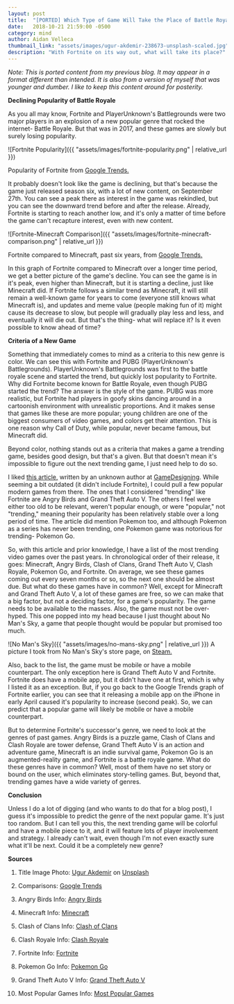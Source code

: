 ```yaml
---
layout: post
title:  "[PORTED] Which Type of Game Will Take the Place of Battle Royale?"
date:   2018-10-21 21:59:00 -0500
category: mind
author: Aidan Velleca
thumbnail_link: "assets/images/ugur-akdemir-238673-unsplash-scaled.jpg"
description: "With Fortnite on its way out, what will take its place?"
---
```

*Note: This is ported content from my previous blog. It may appear in a format different than intended. It is also from a version of myself that was younger and dumber. I like to keep this content around for posterity.*

**Declining Popularity of Battle Royale** 

As you all may know, Fortnite and PlayerUnknown's Battlegrounds were two major players in an explosion of a new popular genre that rocked the internet- Battle Royale. But that was in 2017, and these games are slowly but surely losing popularity. 

![Fortnite Popularity]({{ "assets/images/fortnite-popularity.png" | relative_url }}) 

Popularity of Fortnite from [Google Trends.](https://trends.google.com/trends/explore?geo=US&q=Fortnite) 

It probably doesn't look like the game is declining, but that's because the game just released season six, with a lot of new content, on September 27th. You can see a peak there as interest in the game was rekindled, but you can see the downward trend before and after the release. Already, Fortnite is starting to reach another low, and it's only a matter of time before the game can't recapture interest, even with new content. 

![Fortnite-Minecraft Comparison]({{ "assets/images/fortnite-minecraft-comparison.png" | relative_url }}) 

Fortnite compared to Minecraft, past six years, from [Google Trends.](https://trends.google.com/trends/explore?date=2013-10-21%202018-10-21&geo=US&q=Fortnite,Minecraft) 

In this graph of Fortnite compared to Minecraft over a longer time period, we get a better picture of the game's decline. You can see the game is in it's peak, even higher than Minecraft, but it is starting a decline, just like Minecraft did. If Fortnite follows a similar trend as Minecraft, it will still remain a well-known game for years to come (everyone still knows what Minecraft is), and updates and meme value (people making fun of it) might cause its decrease to slow, but people will gradually play less and less, and eventually it will die out. But that's the thing- what will replace it? Is it even possible to know ahead of time? 

**Criteria of a New Game** 

Something that immediately comes to mind as a criteria to this new genre is color. We can see this with Fortnite and PUBG (PlayerUnknown's Battlegrounds). PlayerUnknown's Battlegrounds was first to the battle royale scene and started the trend, but quickly lost popularity to Fortnite. Why did Fortnite become known for Battle Royale, even though PUBG started the trend? The answer is the style of the game. PUBG was more realistic, but Fortnite had players in goofy skins dancing around in a cartoonish environment with unrealistic proportions. And it makes sense that games like these are more popular; young children are one of the biggest consumers of video games, and colors get their attention. This is one reason why Call of Duty, while popular, never became famous, but Minecraft did. 

Beyond color, nothing stands out as a criteria that makes a game a trending game, besides good design, but that's a given. But that doesn't mean it's impossible to figure out the next trending game, I just need help to do so. 

I liked [this article,](https://www.gamedesigning.org/popular-video-games/) written by an unknown author at [GameDesigning](https://www.gamedesigning.org/). While seeming a bit outdated (it didn't include Fortnite), I could pull a few popular modern games from there. The ones that I considered "trending" like Fortnite are Angry Birds and Grand Theft Auto V. The others I feel were either too old to be relevant, weren't popular enough, or were "popular," not "trending," meaning their popularity has been relatively stable over a long period of time. The article did mention Pokemon too, and although Pokemon as a series has never been trending, one Pokemon game was notorious for trending- Pokemon Go. 

So, with this article and prior knowledge, I have a list of the most trending video games over the past years. In chronological order of their release, it goes: Minecraft, Angry Birds, Clash of Clans, Grand Theft Auto V, Clash Royale, Pokemon Go, and Fortnite. On average, we see these games coming out every seven months or so, so the next one should be almost due. But what do these games have in common? Well, except for Minecraft and Grand Theft Auto V, a lot of these games are free, so we can make that a big factor, but not a deciding factor, for a game's popularity. The game needs to be available to the masses. Also, the game must not be over-hyped. This one popped into my head because I just thought about No Man's Sky, a game that people thought would be popular but promised too much. 

![No Man's Sky]({{ "assets/images/no-mans-sky.png" | relative_url }}) A picture I took from No Man's Sky's store page, on [Steam.](https://store.steampowered.com/app/275850/No_Mans_Sky/) 

Also, back to the list, the game must be mobile or have a mobile counterpart. The only exception here is Grand Theft Auto V and Fortnite. Fortnite does have a mobile app, but it didn't have one at first, which is why I listed it as an exception. But, if you go back to the Google Trends graph of Fortnite earlier, you can see that it releasing a mobile app on the iPhone in early April caused it's popularity to increase (second peak). So, we can predict that a popular game will likely be mobile or have a mobile counterpart. 

But to determine Fortnite's successor's genre, we need to look at the genres of past games. Angry Birds is a puzzle game, Clash of Clans and Clash Royale are tower defense, Grand Theft Auto V is an action and adventure game, Minecraft is an indie survival game, Pokemon Go is an augmented-reality game, and Fortnite is a battle royale game. What do these genres have in common? Well, most of them have no set story or bound on the user, which eliminates story-telling games. But, beyond that, trending games have a wide variety of genres. 

**Conclusion** 

Unless I do a lot of digging (and who wants to do that for a blog post), I guess it's impossible to predict the genre of the next popular game. It's just too random. But I can tell you this, the next trending game will be colorful and have a mobile piece to it, and it will feature lots of player involvement and strategy. I already can't wait, even though I'm not even exactly sure what it'll be next. Could it be a completely new genre? 

**Sources**

1.  Title Image Photo: [Ugur Akdemir](https://unsplash.com/photos/5X39cfzKX3o?utm_source=unsplash&utm_medium=referral&utm_content=creditCopyText) on [Unsplash](https://unsplash.com/search/photos/video-game?utm_source=unsplash&utm_medium=referral&utm_content=creditCopyText)

2.  Comparisons: [Google Trends](https://trends.google.com/trends/?geo=US)

3.  Angry Birds Info: [Angry Birds](https://en.wikipedia.org/wiki/Angry_Birds_(video_game))

4.  Minecraft Info: [Minecraft](https://en.wikipedia.org/wiki/Minecraft)

5.  Clash of Clans Info: [Clash of Clans](https://en.wikipedia.org/wiki/Clash_of_Clans)

6.  Clash Royale Info: [Clash Royale](https://en.wikipedia.org/wiki/Clash_Royale)

7.  Fortnite Info: [Fortnite](https://en.wikipedia.org/wiki/Fortnite_Battle_Royale)

8.  Pokemon Go Info: [Pokemon Go](https://en.wikipedia.org/wiki/Pok%C3%A9mon_Go)

9.  Grand Theft Auto V Info: [Grand Theft Auto V](https://en.wikipedia.org/wiki/Grand_Theft_Auto_V)

10.  Most Popular Games Info: [Most Popular Games](https://www.gamedesigning.org/popular-video-games/)